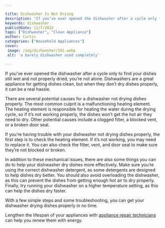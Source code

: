 ```yaml
---

title: Dishwasher Is Not Drying
description: "If you’ve ever opened the dishwasher after a cycle only to find your dishes still wet and not properly dried, you’re not alone. Di...learn more about it now"
keywords: dishwasher
publishDate: 11/7/2022
tags: ["Dishwasher", "Clean Appliance"]
author: Curtis
categories: ["Household Appliances"]
cover: 
 image: /img/dishwasher/191.webp
 alt: 'a barely dishwasher used completely'

---
```


If you’ve ever opened the dishwasher after a cycle only to find your dishes still wet and not properly dried, you’re not alone. Dishwashers are a great appliance for getting dishes clean, but when they don’t dry dishes properly, it can be a real hassle.

There are several potential causes for a dishwasher not drying dishes properly. The most common culprit is a malfunctioning heating element. The heating element is responsible for heating the water during the drying cycle, so if it’s not working properly, the dishes won’t get the hot air they need to dry. Other potential causes include a clogged filter, a blocked vent, or a broken door seal.

If you’re having trouble with your dishwasher not drying dishes properly, the first step is to check the heating element. If it’s not working, you may need to replace it. You can also check the filter, vent, and door seal to make sure they’re not blocked or broken.

In addition to these mechanical issues, there are also some things you can do to help your dishwasher dry dishes more effectively. Make sure you’re using the correct dishwasher detergent, as some detergents are designed to help dishes dry better. You should also avoid overloading the dishwasher, as this can prevent the dishes from getting enough hot air to dry properly. Finally, try running your dishwasher on a higher temperature setting, as this can help the dishes dry faster.

With a few simple steps and some troubleshooting, you can get your dishwasher drying dishes properly in no time.

Lengthen the lifespan of your appliances with <a href="/pages/appliance-repair-technicians/">appliance repair technicians</a> can help you renew them with energy.